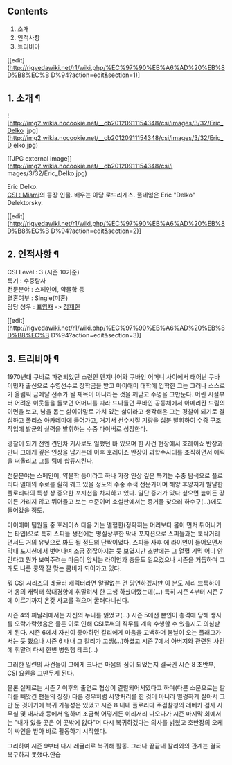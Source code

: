 ## Contents

    

1. 소개 
2. 인적사항 
3. 트리비아 

[[edit](http://rigvedawiki.net/r1/wiki.php/%EC%97%90%EB%A6%AD%20%EB%8D%B8%EC%B
D%94?action=edit&section=1)]

## 1. 소개 ¶

![http://img2.wikia.nocookie.net/__cb20120911154348/csi/images/3/32/Eric_Delko
.jpg](http://img2.wikia.nocookie.net/__cb20120911154348/csi/images/3/32/Eric_D
elko.jpg)

[[JPG external image]](http://img2.wikia.nocookie.net/__cb20120911154348/csi/i
mages/3/32/Eric_Delko.jpg)

  
Eric Delko.  
[CSI : Miami](CSI%20%3A%20Miami.md)의 등장 인물. 배우는 아담 로드리게스. 풀네임은 Eric "Delko"
Delektorsky.

  

[[edit](http://rigvedawiki.net/r1/wiki.php/%EC%97%90%EB%A6%AD%20%EB%8D%B8%EC%B
D%94?action=edit&section=2)]

## 2. 인적사항 ¶

CSI Level : 3 (시즌 10기준)  
특기 : 수중탐사  
전문분야 : 스페인어, 약물학 등  
결혼여부 : Single(미혼)  
담당 성우 : [표영재](%ED%91%9C%EC%98%81%EC%9E%AC.md) ->
[정재헌](%EC%A0%95%EC%9E%AC%ED%97%8C.md)

  
  

[[edit](http://rigvedawiki.net/r1/wiki.php/%EC%97%90%EB%A6%AD%20%EB%8D%B8%EC%B
D%94?action=edit&section=3)]

## 3. 트리비아 ¶

1970년대 쿠바로 파견되었던 소련인 엔지니어와 쿠바인 어머니 사이에서 태어난 쿠바 이민자 출신으로 수영선수로 장학금을 받고 마이애미 대학에
입학한 그는 그러나 스스로가 올림픽 금메달 선수가 될 재목이 아니라는 것을 깨닫고 수영을 그만둔다. 어린 시절부터 어려운 이웃들을 돌보던
어머니를 따라 드나들던 쿠바인 공동체에서 아메리칸 드림의 이면을 보고, 남을 돕는 삶이야말로 가치 있는 삶이라고 생각해온 그는 경찰이 되기로
결심하고 폴리스 아카데미에 들어가고, 거기서 선수시절 기량을 십분 발휘하여 수중 구조작업에 발군의 실력을 발휘하는 수중 다이버로 성장한다.

  

경찰이 되기 전엔 견인차 기사로도 일했던 바 있으며 한 사건 현장에서 호레이쇼 반장과 만나 그에게 깊은 인상을 남기는데 이후 호레이쇼 반장이
과학수사대를 조직하면서 에릭을 떠올리고 그를 팀에 합류시킨다.

  

전문분야는 스페인어, 약물학 등이라고 하나 가장 인상 깊은 특기는 수중 탐색으로 플로리다 일대의 수로를 훤히 꿰고 있을 정도의 수중 수색
전문가이며 해양 휴양지가 발달한 플로리다의 특성 상 중요한 포지션을 차지하고 있다. 일단 증거가 있다 싶으면 늪이든 강이든 가리지 않고
뛰어들고 보는 수준이며 소설판에서는 증거물 찾으러 하수구(...)에도 들어갔을 정도.

  

마이애미 팀원들 중 호레이쇼 다음 가는 열혈한(정확히는 머리보다 몸이 먼저 튀어나가는 타입)으로 특히 스피들 생전에는 명실상부한 막내
포지션으로 스피들과는 툭탁거리면서도 거의 유닛으로 봐도 될 정도의 단짝이었다. 스피들 사후 에 라이언이 들어오면서 막내 포지션에서 벗어나며
조금 점잖아지는 듯 보였지만 초반에는 그 열혈 기믹 어디 안간다고 뭔가 보여주려는 마음이 앞서는 라이언과 충돌도 일으켰으나 시즌을 거듭하며
그래도 나름 쿵짝 잘 맞는 콤비가 되어가고 있다.

  

뭐 CSI 시리즈의 레귤러 캐릭터라면 얄짤없는 건 당연하겠지만 이 분도 제리 브룩하이머 옹의 캐릭터 학대경향에 휘말려서 한 고생
하셨더랬는데(...) 특히 시즌 4부터 시즌 7에 이르기까지 온갖 사고를 겪으며 굴러다니신다.

  

시즌 4의 피날레에서는 자신의 누나를 잃었고(...) 시즌 5에선 본인이 총격에 당해 생사를 오락가락했음은 물론 이로 인해 CSI로써의
직무를 계속 수행할 수 있을지도 의심받게 된다. 시즌 6에서 자신이 좋아하던 칼리에게 마음을 고백하며 봄날이 오는 플래그가 서는 듯 했으나
시즌 6 내내 그 칼리가 고생(...)하셨고 시즌 7에서 아버지와 관련된 사건에 휘말려 다시 한번 병원행 테크(...)

  

그러한 일련의 사건들이 그에게 크나큰 마음의 짐이 되었는지 결국엔 시즌 8 초반부, CSI 요원을 그만두게 된다.

  

물론 실제로는 시즌 7 이후의 출연료 협상이 결렬되어서였다고 하며(다른 소문으로는 칼리를 빼앗긴 팬들의 징징) 다른 경우처럼 사망처리를 한
것이 아니라 멀쩡하게 살아서 그만 둔 것이기에 복귀 가능성은 있었고 시즌 8 내내 플로리다 주검찰청의 레베카 검사 사무실 및 내사과 등에서
일하며 조금씩 어떻게든 이리저리 나오다가 시즌 마지막 회에서는 "내가 있을 곳은 이 곳밖에 없다"며 다시 복귀하겠다는 의사를 밝혔고 호반장의
오케이 싸인을 받아 바로 활동하기 시작했다.

  

그리하여 시즌 9부터 다시 레귤러로 복귀해 활동. 그러나 끝끝내 칼리와의 관계는 결국 복구하지 못했다.<del>안습</del>

